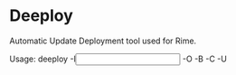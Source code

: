 # Deeploy
Automatic Update Deployment tool used for Rime.

Usage: deeploy -I<input dir> -O<output dir> -B<build number> -C<commit string> -U<base url>
